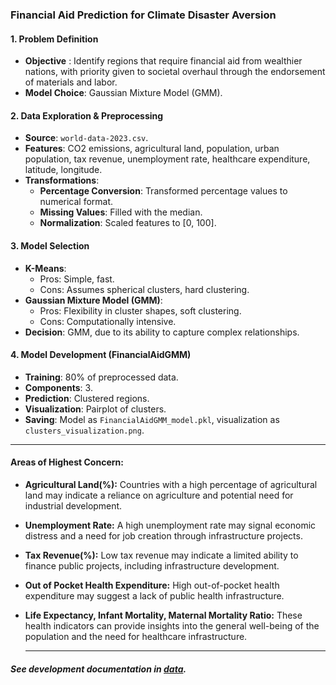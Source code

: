 ### Financial Aid Prediction for Climate Disaster Aversion

#### 1. **Problem Definition**

- **Objective** : Identify regions that require financial aid from wealthier nations, with priority given to societal overhaul through the endorsement of materials and labor.
- **Model Choice**: Gaussian Mixture Model (GMM).

#### 2. **Data Exploration & Preprocessing**

- **Source**: `world-data-2023.csv`.
- **Features**: CO2 emissions, agricultural land, population, urban population, tax revenue, unemployment rate, healthcare expenditure, latitude, longitude.
- **Transformations**:
  - **Percentage Conversion**: Transformed percentage values to numerical format.
  - **Missing Values**: Filled with the median.
  - **Normalization**: Scaled features to [0, 100].

#### 3. **Model Selection**

- **K-Means**:
  - Pros: Simple, fast.
  - Cons: Assumes spherical clusters, hard clustering.
- **Gaussian Mixture Model (GMM)**:
  - Pros: Flexibility in cluster shapes, soft clustering.
  - Cons: Computationally intensive.
- **Decision**: GMM, due to its ability to capture complex relationships.

#### 4. **Model Development (FinancialAidGMM)**

- **Training**: 80% of preprocessed data.
- **Components**: 3.
- **Prediction**: Clustered regions.
- **Visualization**: Pairplot of clusters.
- **Saving**: Model as `FinancialAidGMM_model.pkl`, visualization as `clusters_visualization.png`.

---

#### Areas of Highest Concern:

* **Agricultural Land(%):** Countries with a high percentage of agricultural land may indicate a reliance on agriculture and potential need for industrial development.
* **Unemployment Rate:** A high unemployment rate may signal economic distress and a need for job creation through infrastructure projects.
* **Tax Revenue(%):** Low tax revenue may indicate a limited ability to finance public projects, including infrastructure development.
* **Out of Pocket Health Expenditure:** High out-of-pocket health expenditure may suggest a lack of public health infrastructure.
* **Life Expectancy, Infant Mortality, Maternal Mortality Ratio:** These health indicators can provide insights into the general well-being of the population and the need for healthcare infrastructure.

  ---

##### See development documentation in [data](data/).